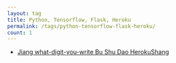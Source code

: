 ```yaml
---
layout: tag
title: Python, Tensorflow, Flask, Heroku
permalink: /tags/python-tensorflow-flask-heroku/
count: 1
---
```


- [Jiang  what-digit-you-write Bu Shu Dao  HerokuShang ](http://innofang.github.io/2022/10/11/%E5%B0%86what-digit-you-write%E9%83%A8%E7%BD%B2%E5%88%B0heroku%E4%B8%8A/)
